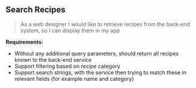 ## Search Recipes

> As a web designer I would like to retrieve recipes from the back-end system, so I can display them in my app

**Requirements:**

- Without any additional query parameters, should return all recipes known to the back-end service
- Support filtering based on recipe category
- Support search strings, with the service then trying to match these in relevant fields (for example name and category)
